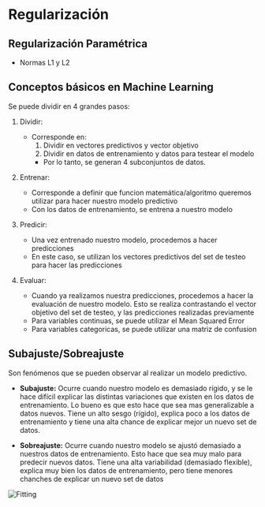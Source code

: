 # Regularización

## Regularización Paramétrica

- Normas L1 y L2

## Conceptos básicos en Machine Learning

Se puede dividir en 4 grandes pasos:

1. Dividir:
    - Corresponde en:
        1. Dividir en vectores predictivos y vector objetivo
        2. Dividir en datos de entrenamiento y datos para testear el modelo
        - Por lo tanto, se generan 4 subconjuntos de datos.
2. Entrenar:
    - Corresponde a definir que funcion matemática/algoritmo queremos utilizar para hacer nuestro modelo predictivo
    - Con los datos de entrenamiento, se entrena a nuestro modelo

3. Predicir:
    - Una vez entrenado nuestro modelo, procedemos a hacer predicciones
    - En este caso, se utilizan los vectores predictivos del set de testeo para hacer las predicciones

4. Evaluar:
    - Cuando ya realizamos nuestra predicciones, procedemos a hacer la evaluación de nuestro modelo. Esto se realiza contrastando el vector objetivo del set de testeo, y las predicciones realizadas previamente
    - Para variables continuas, se puede utilizar el Mean Squared Error
    - Para variables categoricas, se puede utilizar una matriz de confusion

## Subajuste/Sobreajuste

Son fenómenos que se pueden observar al realizar un modelo predictivo.

- **Subajuste:** Ocurre cuando nuestro modelo es demasiado rígido, y se le hace difícil explicar las distintas variaciones que existen en los datos de entrenamiento. Lo bueno es que esto hace que sea mas generalizable a datos nuevos. Tiene un alto sesgo (rígido), explica poco a los datos de entrenamiento y tiene una alta chance de explicar mejor un nuevo set de datos.

- **Sobreajuste:** Ocurre cuando nuestro modelo se ajustó demasiado a nuestros datos de entrenamiento. Esto hace que sea muy malo para predecir nuevos datos. Tiene una alta variabilidad (demasiado flexible), explica muy bien los datos de entrenamiento, pero tiene menores chanches de explicar un nuevo set de datos

![Fitting](https://media.geeksforgeeks.org/wp-content/cdn-uploads/20190523171258/overfitting_2.png)